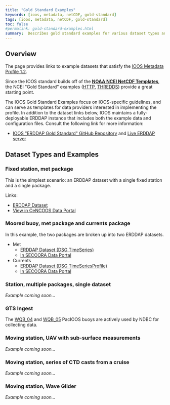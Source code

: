 ```yaml
---
title: "Gold Standard Examples"
keywords: [ioos, metadata, netCDF, gold-standard]
tags: [ioos, metadata, netCDF, gold-standard]
toc: false
#permalink: gold-standard-examples.html
summary:  Describes gold standard examples for various dataset types and scenarios.
---
```



## **Overview**

The page provides links to example datasets that satisfy the [IOOS Metadata Profile 1.2](./ioos-metadata-profile-v1-2).

Since the IOOS standard builds off of the [**NOAA NCEI NetCDF Templates**](https://www.nodc.noaa.gov/data/formats/netcdf/), the NCEI "Gold Standard" examples ([HTTP](https://data.nodc.noaa.gov/ncei/example/data/netcdf/), [THREDDS](https://data.nodc.noaa.gov/thredds/catalog/example/catalog.html)) provide a great starting point.

The IOOS Gold Standard Examples focus on IOOS-specific guidelines, and can serve as templates for data providers interested in implementing the profile.  In addition to the dataset links below, IOOS maintains a fully-deployable ERDDAP instance that includes both the example data and configuration files.  Consult the following link for more information:

* [IOOS "ERDDAP Gold Standard" GitHub Repository](https://github.com/ioos/erddap-gold-standard) and [Live ERDDAP server](https://standards.sensors.ioos.us/erddap/index.html)

## **Dataset Types and Examples**

### Fixed station, met package

This is the simplest scenario: an ERDDAP dataset with a single fixed station and a single package.

Links:

* [ERDDAP Dataset](https://erddap.cencoos.org/erddap/tabledap/edu_calpoly_marine_morro_bay_met.html)
* [View in CeNCOOS Data Portal](https://data.cencoos.org/#metadata/57163/station)

### Moored buoy, met package and currents package

In this example, the two packages are broken up into two ERDDAP datasets.

* Met
  * [ERDDAP Dataset (DSG TimeSeries)](https://erddap.secoora.org/erddap/tabledap/edu_usf_marine_comps_c10.html)
  * [In SECOORA Data Portal](https://portal.secoora.org/#metadata/60387/station)
* Currents
  * [ERDDAP Dataset (DSG TimeSeriesProfile)](https://erddap.secoora.org/erddap/tabledap/c10-water-velocity-wfs-central-b.html)
  * [In SECOORA Data Portal](https://portal.secoora.org/#metadata/100167/station)

### Station, multiple packages, single dataset

*Example coming soon...*

### GTS Ingest

The [WQB_04](https://pae-paha.pacioos.hawaii.edu/erddap/info/wqb_04/index.html) and [WQB_05](https://pae-paha.pacioos.hawaii.edu/erddap/info/wqb_05/index.html) PacIOOS buoys are actively used by NDBC for collecting data.

### Moving station, UAV with sub-surface measurements

*Example coming soon...*

### Moving station, series of CTD casts from a cruise

*Example coming soon...*

### Moving station, Wave Glider

*Example coming soon...*
